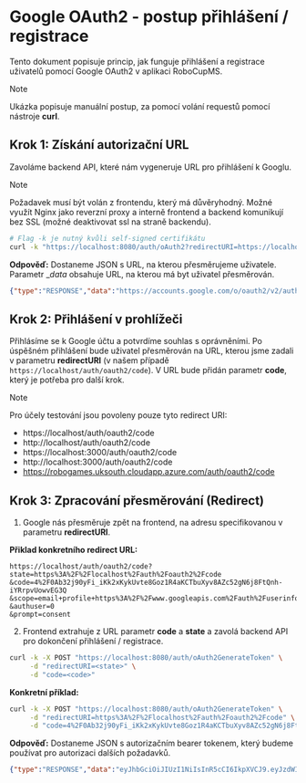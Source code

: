 # Google OAuth2 - postup přihlášení / registrace

Tento dokument popisuje princip, jak funguje přihlášení a registrace uživatelů pomocí Google OAuth2 v aplikaci RoboCupMS. 

> [!NOTE]
>Ukázka popisuje manuální postup, za pomocí volání requestů pomocí nástroje __curl__.

## Krok 1: Získání autorizační URL

Zavoláme backend API, které nám vygeneruje URL pro přihlášení k Googlu.

> [!NOTE]
> Požadavek musí být volán z frontendu, který má důvěryhodný. Možné využít Nginx jako reverzní proxy a interně frontend a backend komunikují bez SSL (možné deaktivovat ssl na straně backendu).

```bash
# Flag -k je nutný kvůli self-signed certifikátu
curl -k "https://localhost:8080/auth/oAuth2?redirectURI=https://localhost/auth/oauth2/code"
```

__Odpověď:__ Dostaneme JSON s URL, na kterou přesměrujeme uživatele. Parametr __data_ obsahuje URL, na kterou má byt uživatel přesměrován.

```json
{"type":"RESPONSE","data":"https://accounts.google.com/o/oauth2/v2/auth?scope=https://www.googleapis.com/auth/userinfo.profile%20https://www.googleapis.com/auth/userinfo.email&access_type=offline&include_granted_scopes=true&response_type=code&state=https://localhost/auth/oauth2/code&redirect_uri=https://localhost/auth/oauth2/code&client_id=683711281117-16qb3j3eabdp6vebf9lu3sbdaa0no8hb.apps.googleusercontent.com"}
```

## Krok 2: Přihlášení v prohlížeči

Přihlásíme se k Google účtu a potvrdíme souhlas s oprávněními. Po úspěšném přihlášení bude uživatel přesměrován na URL, kterou jsme zadali v parametru __redirectURI__ (v našem případě `https://localhost/auth/oauth2/code`). V URL bude přidán parametr __code__, který je potřeba pro další krok.

> [!NOTE]
> Pro účely testování jsou povoleny pouze tyto redirect URI:
> * https://localhost/auth/oauth2/code
> * http://localhost/auth/oauth2/code
> * https://localhost:3000/auth/oauth2/code
> * http://localhost:3000/auth/oauth2/code
> * https://robogames.uksouth.cloudapp.azure.com/auth/oauth2/code

## Krok 3: Zpracování přesměrování (Redirect)

1. Google nás přesměruje zpět na frontend, na adresu specifikovanou v parametru __redirectURI__. 

__Přiklad konkretního redirect URL:__
```
https://localhost/auth/oauth2/code?
state=https%3A%2F%2Flocalhost%2Fauth%2Foauth2%2Fcode
&code=4%2F0Ab32j90yFi_iKk2xKykUvte8Goz1R4aKCTbuXyv8AZc52gN6j8FtQnh-iYRrpvUowvEG3Q
&scope=email+profile+https%3A%2F%2Fwww.googleapis.com%2Fauth%2Fuserinfo.profile+https%3A%2F%2Fwww.googleapis.com%2Fauth%2Fuserinfo.email+openid
&authuser=0
&prompt=consent
```

2. Frontend extrahuje z URL parametr __code__ a __state__ a zavolá backend API pro dokončení přihlášení / registrace.

```bash
curl -k -X POST "https://localhost:8080/auth/oAuth2GenerateToken" \
     -d "redirectURI=<state>" \
     -d "code=<code>"
```

__Konkretní příklad:__
```bash
curl -k -X POST "https://localhost:8080/auth/oAuth2GenerateToken" \
     -d "redirectURI=https%3A%2F%2Flocalhost%2Fauth%2Foauth2%2Fcode" \
     -d "code=4%2F0Ab32j90yFi_iKk2xKykUvte8Goz1R4aKCTbuXyv8AZc52gN6j8FtQnh-iYRrpvUowvEG3Q"
```

__Odpověď:__ Dostaneme JSON s autorizačním bearer tokenem, který budeme používat pro autorizaci dalších požadavků.

```json
{"type":"RESPONSE","data":"eyJhbGciOiJIUzI1NiIsInR5cCI6IkpXVCJ9.eyJzdWIiOiIyIiwidXNlcm5hbWUiOiJKb2huIERvZSIsImlhdCI6MTY4ODUwMjI3NSwiZXhwIjoxNjg4NTg4Njc1fQ.SflKxwRJSMeKKF2QT4fwpMeJf36POk6yJV_adQssw5c"}
```
